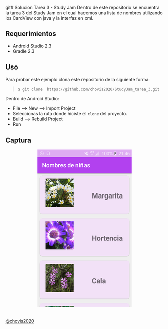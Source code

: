 git# Solucion Tarea 3 - Study Jam
Dentro de este repositorio se encuentra la tarea 3 del Study Jam en el cual
 hacemos una lista de nombres utilizando los  CardView con java y la interfaz en xml.

## Requerimientos

  * Android Studio 2.3
  * Gradle 2.3

## Uso

Para probar este ejemplo clona este repositorio de la siguiente forma:
>
>     $ git clone  https://github.com/chovis2020/StudyJam_tarea_3.git

Dentro de Android Studio:

* File --> New --> Import Project
* Seleccionas la ruta donde hiciste el `clone` del proyecto.
* Build --> Rebuild Project
* Run

## Captura

<div align="center">
    <center>
        <img src="/img/imagen1.png" width="300">
    </center>
</div>
<br><br>
<a href="http://www.miramicodigo.com" target="_blank">@chovis2020</a>